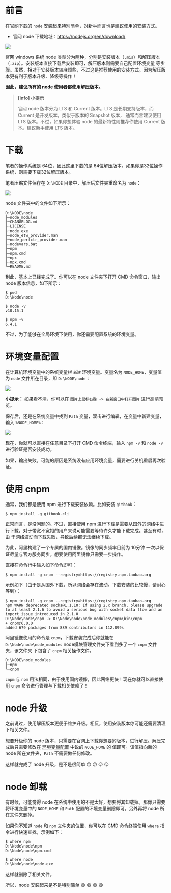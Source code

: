 # 前言

在官网下载的 `node` 安装起来特别简单，对新手而言也是建议使用的安装方式。

- 官网 node 下载地址：https://nodejs.org/en/download/

![](./_images/win-download.png)

官网 windows 系统 node 类型分为两种，分别是安装版本（`.mis`）和解压版本（`.zip`）。安装版本直接下载后安装即可，解压版本则需要自己配置环境变量
等步骤。虽然，相对于安装版本较麻烦些，不过这是推荐使用的安装方式。因为解压版本更有利于版本升级、降级等操作！

**因此，建议所有的 node 使用者都使用解压版本。**

> **[info] 小提示**
>
> 官网 node 版本分为 LTS 和 Current 版本。LTS 是长期支持版本，而 Current 是开发版本，类似于版本的 Snapshot 版本，
> 通常而言建议使用 LTS 版本。不过，如果你想体验 node 的最新特性则推荐你使用 Current 版本。建议新手使用 LTS 版本。

# 下载

笔者的操作系统是 64位，因此这里下载的是 64位解压版本。如果你是32位操作系统，则需要下载32位解压版本。

笔者压缩文件保存在 `D:\NODE` 目录中，解压后文件夹重命名为 `node`：

![](./_images/win-node-dir.png)

node 文件夹中的文件如下所示：

```
D:\NODE\node       
├─node_modules    
├─CHANGELOG.md  
├─LICENSE
├─node.exe
├─node_etw_provider.man
├─node_perfctr_provider.man
├─nodevars.bat
├─npm
├─npm.cmd
├─npx
├─npx.cmd
└─README.md   
```

到此，基本上已经完成了。你可以在 node 文件夹下打开 CMD 命令窗口，输出 node 版本信息，如下所示：

```
$ pwd
D:\Node\node

$ node -v
v10.15.1

$ npm -v
6.4.1
```

不过，为了能够在全局环境下使用，你还需要配置系统的环境变量。

# 环境变量配置

在计算机环境变量中的系统变量栏 `新建` 环境变量。变量名为 `NODE_HOME`，变量值为 `node` 文件所在目录，即 `D:\NODE\node `:

![](./_images/node-sys-env.png)

**小提示：** 如果看不清，你可以在 `图片上鼠标右键 -> 在新窗口中打开图片` 进行高清预览。

保存后，还是在系统变量中找到 `Path` 变量，双击进行编辑，在变量中新建变量，输入 `%NODE_HOME%`：

![](./_images/node-path-env.png)

现在，你就可以直接在任意目录下打开 CMD 命令终端，输入 `npm -v` 和 `node -v` 进行验证是否安装成功。

如果，输出失败。可能的原因是系统没有应用环境变量，需要进行关机重启再次验证。

# 使用 cnpm

通常，我们都是使用 npm 进行下载安装依赖。比如安装 `gitbook`：

```
$ npm install -g gitbook-cli
```

正常而言，是没问题的。不过，直接使用 npm 进行下载是需要从国外的网络中进行下载，对于带宽不宽裕的用户来说可能需要等待许久才能下载完成。甚至有时，由
于网络波动而下载失败，导致后续都无法继续下载。

为此，阿里构建了一个专属的国内镜像。镜像的同步频率目前为 10分钟 一次以保证尽量与官方服务同步。想要使用阿里镜像只需要一步操作。

直接在命令行中输入如下命令即可：

```
$ npm install -g cnpm --registry=https://registry.npm.taobao.org
```

示例如下（由于是从国外下载，所以网络会存在波动。下载安装的比较慢，请耐心等到）：

```
$ npm install -g cnpm --registry=https://registry.npm.taobao.org
npm WARN deprecated socks@1.1.10: If using 2.x branch, please upgrade to at least 2.1.6 to avoid a serious bug with socket data flow and an import issue introduced in 2.1.0
D:\Node\node\cnpm -> D:\Node\node\node_modules\cnpm\bin\cnpm
+ cnpm@6.0.0
added 679 packages from 889 contributors in 112.899s
```

阿里镜像使用的命令是 `cnpm`，下载安装完成后你就能在 `D:\Node\node\node_modules` node模块管理文件夹下看到多了一个 `cnpm` 文件夹，该文件夹
下包含了 `cnpm` 相关操作文件。

```
D:\NODE\node_modules       
├─npm 
└─cnpm
```

`cnpm` 与 `npm` 用法相同，由于使用国内镜像，因此网络更快！现在你就可以直接使用 `cnpm` 命令进行管理与下载相关依赖了！

# node 升级

之前说过，使用解压版本更便于维护升级。相反，使用安装版本你可能还需要清理下相关文件。

想要升级你的 node 版本，只需要在官网上下载你想要的版本，进行解压。解压完成后只需要修改在 [环境变量配置](#环境变量配置) 中说的 `NODE_HOME` 的
值即可。该值指向新的 node 所在文件夹，`Path` 不需要做任何修改。

这样就完成了 node 升级，是不是很简单 :stuck_out_tongue: :stuck_out_tongue: :stuck_out_tongue: :stuck_out_tongue:

# node 卸载

有时候，可能觉得 node 在系统中使用的不是太好，想要将其卸载掉。那你只需要将环境变量中的 `NODE_HOME` 和 `Path` 配置的环境变量删除即可。另外再将
node 所在文件夹删掉。

如果你不知道 `node` 和 `npm` 文件夹的位置，你可以在 CMD 命令终端使用 `where` 指令进行快速查找，示例如下：

```
$ where npm
D:\Node\node\npm
D:\Node\node\npm.cmd

$ where node
D:\Node\node\node.exe
```

这样就删除了相关文件。

所以，node 安装起来是不是特别简单 :smile: :smile: :smile: :smile: